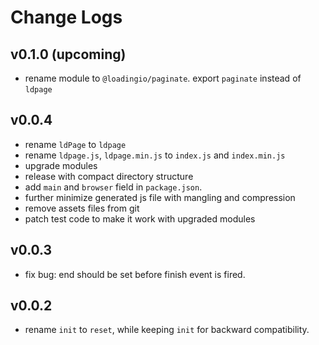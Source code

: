 # Change Logs

## v0.1.0 (upcoming)

 - rename module to `@loadingio/paginate`. export `paginate` instead of `ldpage`


## v0.0.4

 - rename `ldPage` to `ldpage`
 - rename `ldpage.js`, `ldpage.min.js` to `index.js` and `index.min.js`
 - upgrade modules
 - release with compact directory structure
 - add `main` and `browser` field in `package.json`.
 - further minimize generated js file with mangling and compression
 - remove assets files from git
 - patch test code to make it work with upgraded modules


## v0.0.3

 - fix bug: end should be set before finish event is fired.


## v0.0.2

 - rename `init` to `reset`, while keeping `init` for backward compatibility.
